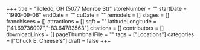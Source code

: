 +++
title = "Toledo, OH (5077 Monroe St)"
storeNumber = ""
startDate = "1993-09-06"
endDate = ""
cuDate = ""
remodels = []
stages = []
franchisees = []
attractions = []
sqft = ""
latitudeLongitude = ["41.69736097","-83.64783563"]
citations = []
contributors = []
downloadLinks = []
pageThumbnailFile = ""
tags = ["Locations"]
categories = ["Chuck E. Cheese's"]
draft = false
+++
